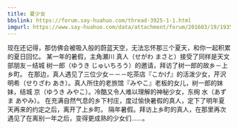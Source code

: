 ```yaml
---
title: 夏少女
bbslink: https://forum.say-huahuo.com/thread-3925-1-1.html
imgurl: https://www.say-huahuo.com/data/attachment/forum/201603/19/193529z85ofd2o8w2d8xhs.jpg
---
```


现在还记得，那仿佛会被吸入般的蔚蓝天空，无法忘怀那三个夏天，和你一起积累的夏日回忆。
某一年的暑假，主角瀬川 真人（せがわ まさと）接受了同样是天文部朋友－结城 树一郎（ゆうき じゅいちろう）的邀请，拜访了树一郎的故乡－上乡町。
在那边，真人遇见了三位少女－－－吃茶店『こかげ』的活泼少女，芹沢 明希（せりざわ あき）。真人所住的老旅馆『みやこ』老板的女儿，树一郎的妹妹，结城 京（ゆうき みやこ）。冷酷又令人难以理解的神秘少女，东绚 水（あずま あやみ）。
在充满自然气息的乡下村庄，度过愉快暑假的真人，定下了明年夏天再来的约定之后，离开了上乡町。
隔年暑假。拜访上乡町的真人，在那里再次遇见了在离别一年之后，变得更成熟的少女们……。<!--more-->
